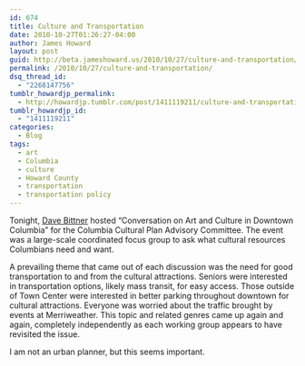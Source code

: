 ```yaml
---
id: 674
title: Culture and Transportation
date: 2010-10-27T01:26:27-04:00
author: James Howard
layout: post
guid: http://beta.jameshoward.us/2010/10/27/culture-and-transportation/
permalink: /2010/10/27/culture-and-transportation/
dsq_thread_id:
  - "2268147756"
tumblr_howardjp_permalink:
  - http://howardjp.tumblr.com/post/1411119211/culture-and-transportation
tumblr_howardjp_id:
  - "1411119211"
categories:
  - Blog
tags:
  - art
  - Columbia
  - culture
  - Howard County
  - transportation
  - transportation policy
---
```

<p>Tonight, <a href="http://www.facebook.com/dave.bittner">Dave Bittner</a> hosted &#8220;Conversation on Art and Culture in Downtown Columbia&#8221; for the Columbia Cultural Plan Advisory Committee.  The event was a large-scale coordinated focus group to ask what cultural resources Columbians need and want.</p>

<p>A prevailing theme that came out of each discussion was the need for good transportation to and from the cultural attractions.  Seniors were interested in transportation options, likely mass transit, for easy access.  Those outside of Town Center were interested in better parking throughout downtown for cultural attractions.  Everyone was worried about the traffic brought by events at Merriweather.  This topic and related genres came up again and again, completely independently as each working group appears to have revisited the issue.</p>

<p>I am not an urban planner, but this seems important.</p>
